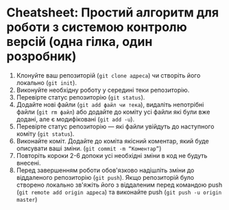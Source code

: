 # Cheatsheet: Простий алгоритм для роботи з системою контролю версій \(одна гілка, один розробник\)

1. Клонуйте ваш репозиторій \(`git clone адреса`\) чи створіть його локально \(`git init`\).
2. Виконуйте необхідну роботу у середині теки репозиторію.
3. Перевірте статус репозиторію \(`git status`\).
4. Додайте нові файли \(`git add файл чи тека`\), видаліть непотрібні файли \(`git rm файл`\) або додайте до коміту усі файли які були вже додані, але є модифіковані \(`git add -u`\).
5. Перевірте статус репозиторію — які файли увійдуть до наступного коміту \(`git status`\).
6. Виконайте коміт. Додайте до коміта якісний коментар, який буде описувати ваші зміни. \(`git commit -m “Коментар”`\)
7. Повторіть короки 2-6 допоки усі необхідні зміни в код не будуть внесені.
8. Перед завершенням роботи обов'язково надішліть зміни до віддаленого репозиторію \(`git push`\). Якщо репозиторій було створено локально зв'яжіть його з віддаленим перед командою push \(`git remote add origin адреса`\) та виконайте push \(`git push -u origin master`\)

